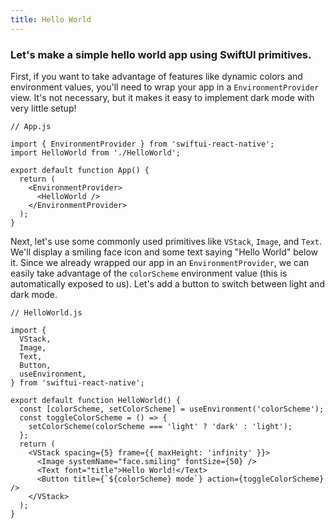 ```yaml
---
title: Hello World
---
```


### Let's make a simple hello world app using SwiftUI primitives.

First, if you want to take advantage of features like dynamic colors and environment values, you'll need to wrap your app in a `EnvironmentProvider` view. It's not necessary, but it makes it easy to implement dark mode with very little setup!

```tsx
// App.js

import { EnvironmentProvider } from 'swiftui-react-native';
import HelloWorld from './HelloWorld';

export default function App() {
  return (
    <EnvironmentProvider>
      <HelloWorld />
    </EnvironmentProvider>
  );
}
```

Next, let's use some commonly used primitives like `VStack`, `Image`, and `Text`. We'll display a smiling face icon and some text saying "Hello World" below it. Since we already wrapped our app in an `EnvironmentProvider`, we can easily take advantage of the `colorScheme` environment value (this is automatically exposed to us). Let's add a button to switch between light and dark mode.

```tsx
// HelloWorld.js

import {
  VStack,
  Image,
  Text,
  Button,
  useEnvironment,
} from 'swiftui-react-native';

export default function HelloWorld() {
  const [colorScheme, setColorScheme] = useEnvironment('colorScheme');
  const toggleColorScheme = () => {
    setColorScheme(colorScheme === 'light' ? 'dark' : 'light');
  };
  return (
    <VStack spacing={5} frame={{ maxHeight: 'infinity' }}>
      <Image systemName="face.smiling" fontSize={50} />
      <Text font="title">Hello World!</Text>
      <Button title={`${colorScheme} mode`} action={toggleColorScheme} />
    </VStack>
  );
}
```
